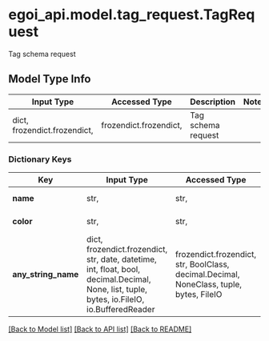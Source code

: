 # egoi_api.model.tag_request.TagRequest

Tag schema request

## Model Type Info
Input Type | Accessed Type | Description | Notes
------------ | ------------- | ------------- | -------------
dict, frozendict.frozendict,  | frozendict.frozendict,  | Tag schema request | 

### Dictionary Keys
Key | Input Type | Accessed Type | Description | Notes
------------ | ------------- | ------------- | ------------- | -------------
**name** | str,  | str,  | Name of the tag | [optional] 
**color** | str,  | str,  | Main color of the tag | [optional] 
**any_string_name** | dict, frozendict.frozendict, str, date, datetime, int, float, bool, decimal.Decimal, None, list, tuple, bytes, io.FileIO, io.BufferedReader | frozendict.frozendict, str, BoolClass, decimal.Decimal, NoneClass, tuple, bytes, FileIO | any string name can be used but the value must be the correct type | [optional]

[[Back to Model list]](../../README.md#documentation-for-models) [[Back to API list]](../../README.md#documentation-for-api-endpoints) [[Back to README]](../../README.md)

